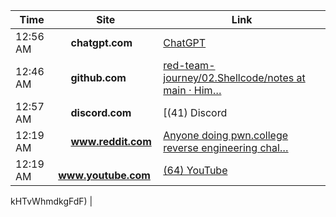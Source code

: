 

<!--ACTIVITY-START-->

| Time | Site | Link |
|------|------|------|
| 12:56 AM | <img src='https://www.google.com/s2/favicons?sz=64&domain=chatgpt.com' width='16' height='16'> **chatgpt.com** | [ChatGPT](https://chatgpt.com/c/68cc4f28-7c2c-832b-88f2-0671391969d9) |
| 12:46 AM | <img src='https://www.google.com/s2/favicons?sz=64&domain=github.com' width='16' height='16'> **github.com** | [red-team-journey/02.Shellcode/notes at main · Him…](https://github.com/HimanshuP601/red-team-journey/blob/main/02.Shellcode/notes/commands.md) |
| 12:57 AM | <img src='https://www.google.com/s2/favicons?sz=64&domain=discord.com' width='16' height='16'> **discord.com** | [(41) Discord | #community-material-forum | pwn.co…](https://discord.com/channels/750635557666816031/1404996505865031761) |
| 12:19 AM | <img src='https://www.google.com/s2/favicons?sz=64&domain=www.reddit.com' width='16' height='16'> **www.reddit.com** | [Anyone doing pwn.college reverse engineering chal…](https://www.reddit.com/r/ExploitDev/comments/1mhngaa/anyone_doing_pwncollege_reverse_engineering/) |
| 12:19 AM | <img src='https://www.google.com/s2/favicons?sz=64&domain=www.youtube.com' width='16' height='16'> **www.youtube.com** | [(64) YouTube](https://www.youtube.com/results?search_query=pwn+college+cimg) |

<!--ACTIVITY-END-->kHTvWhmdkgFdF) |

